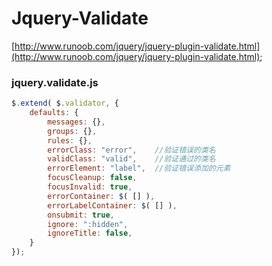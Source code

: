 # Jquery-Validate
[http://www.runoob.com/jquery/jquery-plugin-validate.html](http://www.runoob.com/jquery/jquery-plugin-validate.html);
### jquery.validate.js
```javascript
$.extend( $.validator, {
    defaults: {
        messages: {},
        groups: {},
        rules: {},
        errorClass: "error",    //验证错误的类名
        validClass: "valid",    //验证通过的类名
        errorElement: "label",  //验证错误添加的元素
        focusCleanup: false,
        focusInvalid: true,
        errorContainer: $( [] ),
        errorLabelContainer: $( [] ),
        onsubmit: true,
        ignore: ":hidden",
        ignoreTitle: false,
    }
});
```